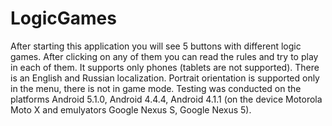 # LogicGames
After starting this application you will see 5 buttons with different logic games. After clicking on any of them you can read the rules 
and try to play in each of them.
It supports only phones (tablets are not supported). There is an English and Russian localization.
Portrait orientation is supported only in the menu, there is not in game mode. 
Testing was conducted on the platforms Android 5.1.0, Android 4.4.4, Android 4.1.1 (on the device Motorola Moto X and emulyators 
Google Nexus S, Google Nexus 5).
